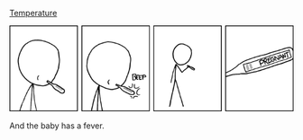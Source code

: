 [Temperature](https://xkcd.com/901)

![Temperature](./random_comic.png)

And the baby has a fever.

